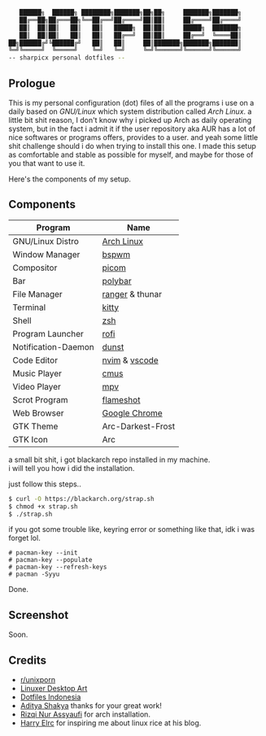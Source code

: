 ```sh
   ██████╗  ██████╗ ████████╗███████╗██╗██╗     ███████╗███████╗
   ██╔══██╗██╔═══██╗╚══██╔══╝██╔════╝██║██║     ██╔════╝██╔════╝
   ██║  ██║██║   ██║   ██║   █████╗  ██║██║     █████╗  ███████╗
   ██║  ██║██║   ██║   ██║   ██╔══╝  ██║██║     ██╔══╝  ╚════██║
██╗██████╔╝╚██████╔╝   ██║   ██║     ██║███████╗███████╗███████║
╚═╝╚═════╝  ╚═════╝    ╚═╝   ╚═╝     ╚═╝╚══════╝╚══════╝╚══════╝
-- sharpicx personal dotfiles --

```

## Prologue
This is my personal configuration (dot) files of all the programs i use on a daily based on *GNU/Linux* which system distribution called *Arch Linux*. a little bit shit reason, I don't know why i picked up Arch as daily operating system, but in the fact i admit it if the user repository aka AUR has a lot of nice softwares or programs offers, provides to a user. and yeah some little shit challenge should i do when trying to install this one. I made this setup as comfortable and stable as possible for myself, and maybe for those of you that want to use it.

Here's the components of my setup.

## Components
|Program|Name|
|---|---|
|GNU/Linux Distro|[Arch Linux](https://archlinux.org)|
|Window Manager|[bspwm](https://github.com/baskerville/bspwm)|
|Compositor|[picom](https://github.com/jonaburg/picom)|
|Bar|[polybar](https://github.com/polybar/polybar)|
|File Manager|[ranger]() & thunar|
|Terminal|[kitty]()|
|Shell|[zsh]()|
|Program Launcher|[rofi]()|
|Notification-Daemon|[dunst]()|
|Code Editor|[nvim]() & [vscode]()|
|Music Player|[cmus]()|
|Video Player|[mpv]()|
|Scrot Program|[flameshot]()|
|Web Browser|[Google Chrome]()|
|GTK Theme|Arc-Darkest-Frost|
|GTK Icon|Arc|

a small bit shit, i got blackarch repo installed in my machine. <br/>
i will tell you how i did the installation.

just follow this steps..
```sh
$ curl -O https://blackarch.org/strap.sh
$ chmod +x strap.sh
$ ./strap.sh
```
if you got some trouble like, keyring error or something like that, idk i was forget lol.
```
# pacman-key --init
# pacman-key --populate
# pacman-key --refresh-keys
# pacman -Syyu
```
Done.

## Screenshot
Soon.

## Credits
* [r/unixporn](https://reddit.com/r/unixporn)
* [Linuxer Desktop Art](https://www.facebook.com/groups/303997109715275)
* [Dotfiles Indonesia](https://t.me/dotfiles_id)
* [Aditya Shakya](https://github.com/adi1090x) thanks for your great work!
* [Rizqi Nur Assyaufi](https://github.com/bandithijo) for arch installation.
* [Harry Elrc](https://github.com/owl4ce) for inspiring me about linux rice at his blog.

